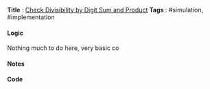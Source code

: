 **Title** : [Check Divisibility by Digit Sum and Product](https://leetcode.com/problems/check-divisibility-by-digit-sum-and-product/)
**Tags** : #simulation, #implementation
#### Logic 
Nothing much to do here, very basic co

#### Notes


#### Code









